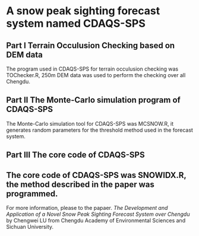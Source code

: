 # A snow peak sighting forecast system named CDAQS-SPS  
## Part I Terrain Occulusion Checking based on DEM data
The program used in CDAQS-SPS for terrain occulusion checking was TOChecker.R, 250m DEM data was used to perform the checking over all Chengdu.
## Part II The Monte-Carlo simulation program of CDAQS-SPS
The Monte-Carlo simulation tool for CDAQS-SPS was MCSNOW.R, it generates random parameters for the threshold method used in the forecast system.
## Part III The core code of CDAQS-SPS
The core code of CDAQS-SPS was SNOWIDX.R, the method described in the paper was programmed.
---
For more information, please to the papaer.
*The Development and Application of a Novel Snow Peak Sighting Forecast System over Chengdu*
by Chengwei LU from Chengdu Academy of Environmental Sciences and Sichuan University.
